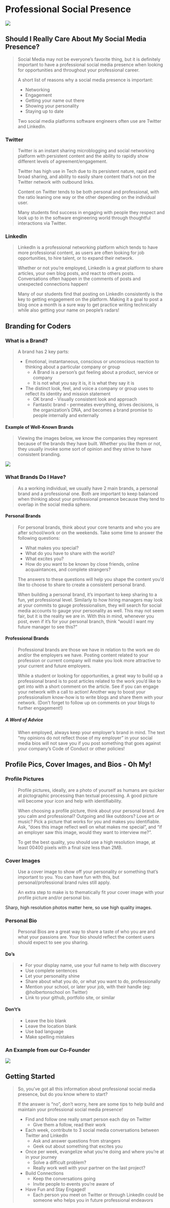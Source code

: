 # Professional Social Presence

![](./assets/001.gif)

## Should I Really Care About My Social Media Presence?
> 
> Social Media may not be everyone’s favorite thing, but it is definitely important to have a professional social media presence when looking for opportunities and throughout your professional career.
> 
> A short list of reasons why a social media presence is important:
> 
> -   Networking
> -   Engagement
> -   Getting your name out there
> -   Showing your personality
> -   Staying up to date
> 
> Two social media platforms software engineers often use are Twitter and LinkedIn.

### Twitter
> 
> Twitter is an instant sharing microblogging and social networking platform with persistent content and the ability to rapidly show different levels of agreement/engagement.
> 
> Twitter has high use in Tech due to its persistent nature, rapid and broad sharing, and ability to easily share content that’s not on the Twitter network with outbound links.
> 
> Content on Twitter tends to be both personal and professional, with the ratio leaning one way or the other depending on the individual user.
> 
> Many students find success in engaging with people they respect and look up to in the software engineering world through thoughtful interactions via Twitter.

### LinkedIn
> 
> LinkedIn is a professional networking platform which tends to have more professional content, as users are often looking for job opportunities, to hire talent, or to expand their network.
> 
> Whether or not you’re employed, LinkedIn is a great platform to share articles, your own blog posts, and react to others posts. Conversations often happen in the comments of posts and unexpected connections happen!
> 
> Many of our students find that posting on LinkedIn consistently is the key to getting engagement on the platform. Making it a goal to post a blog once a month is a sure way to get practice writing technically while also getting your name on people’s radars!

## Branding for Coders

### What is a Brand?
> 
> A brand has 2 key parts:
> 
> -   Emotional, instantaneous, conscious or unconscious reaction to thinking about a particular company or group
>     -   A Brand is a person’s gut feeling about a product, service or company
>     -   It is not what you say it is, it is what they say it is
> -   The distinct look, feel, and voice a company or group uses to reflect its identity and mission statement
>     -   OK brand - Visually consistent look and approach
>     -   Fantastic brand - permeates everything, drives decisions, is the organization’s DNA, and becomes a brand promise to people internally and externally

#### Example of Well-Known Brands
> 
> Viewing the images below, we know the companies they represent because of the brands they have built. Whether you like them or not, they usually invoke some sort of opinion and they strive to have consistent branding.

![](./assets/002.png)

### What Brands Do I Have?
> 
> As a working individual, we usually have 2 main brands, a personal brand and a professional one. Both are important to keep balanced when thinking about your professional presence because they tend to overlap in the social media sphere.

#### Personal Brands
> 
> For personal brands, think about your core tenants and who you are after school/work or on the weekends. Take some time to answer the following questions:
> 
> -   What makes you special?
> -   What do you have to share with the world?
> -   What excites you?
> -   How do you want to be known by close friends, online acquaintances, and complete strangers?
> 
> The answers to these questions will help you shape the content you’d like to choose to share to create a consistent personal brand.
> 
> When building a personal brand, it’s important to keep sharing to a fun, yet professional level. Similarly to how hiring managers may look at your commits to gauge professionalism, they will search for social media accounts to gauge your personality as well. This may not seem fair, but it is the reality we are in. With this in mind, whenever you post, even if it’s for your personal branch, think “would I want my future manager to see this?”

#### Professional Brands
> 
> Professional brands are those we have in relation to the work we do and/or the employers we have. Posting content related to your profession or current company will make you look more attractive to your current and future employers.
> 
> While a student or looking for opportunities, a great way to build up a professional brand is to post articles related to the work you’d like to get into with a short comment on the article. See if you can engage your network with a call to action! Another way to boost your professionalism know-how is to write blogs and share them with your network. (Don’t forget to follow up on comments on your blogs to further engagement!)

##### A Word of Advice
> 
> When employed, always keep your employer’s brand in mind. The text “my opinions do not reflect those of my employer” in your social media bios will not save you if you post something that goes against your company’s Code of Conduct or other policies!

## Profile Pics, Cover Images, and Bios - Oh My!

### Profile Pictures
> 
> Profile pictures, ideally, are a photo of yourself as humans are quicker at pictographic processing than textual processing. A good picture will become your icon and help with identifiability.
> 
> When choosing a profile picture, think about your personal brand. Are you calm and professional? Outgoing and like outdoors? Love art or music? Pick a picture that works for you and makes you identifiable. Ask, “does this image reflect well on what makes me special”, and “if an employer saw this image, would they want to interview me?”.
> 
> To get the best quality, you should use a high resolution image, at least 00400 pixels with a final size less than 2MB.

### Cover Images
> 
> Use a cover image to show off your personality or something that’s important to you. You can have fun with this, but personal/professional brand rules still apply.
> 
> An extra step to make is to thematically fit your cover image with your profile picture and/or personal bio.

Sharp, high resolution photos matter here, so use high quality images.

### Personal Bio
> 
> Personal Bios are a great way to share a taste of who you are and what your passions are. Your bio should reflect the content users should expect to see you sharing.

#### Do’s
> 
> -   For your display name, use your full name to help with discovery
> -   Use complete sentences
> -   Let your personality shine
> -   Share about what you do, or what you want to do, professionally
> -   Mention your school, or later your job, with their handle (eg: @holbertonschool on Twitter)
> -   Link to your github, portfolio site, or similar

#### Don’t’s
> 
> -   Leave the bio blank
> -   Leave the location blank
> -   Use bad language
> -   Make spelling mistakes

### An Example from our Co-Founder

![](./assets/003.png)

## Getting Started
> 
> So, you’ve got all this information about professional social media presence, but do you know where to start?
> 
> If the answer is “no”, don’t worry, here are some tips to help build and maintain your professional social media presence!
> 
> -   Find and follow one really smart person each day on Twitter
>     -   Give them a follow, read their work
> -   Each week, contribute to 3 social media conversations between Twitter and LinkedIn
>     -   Ask and answer questions from strangers
>     -   Geek out about something that excites you
> -   Once per week, evangelize what you’re doing and where you’re at in your journey
>     -   Solve a difficult problem?
>     -   Really work well with your partner on the last project?
> -   Build Connections
>     -   Keep the conversations going
>     -   Invite people to events you’re aware of
> -   Have Fun and Stay Engaged!
>     -   Each person you meet on Twitter or through LinkedIn could be someone who helps you in future professional endeavors
